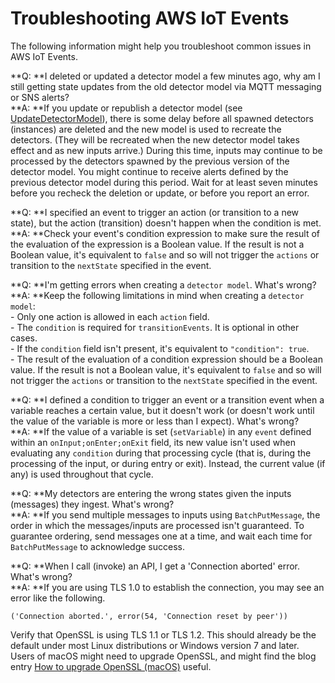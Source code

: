 # Troubleshooting AWS IoT Events<a name="iotevents-troubleshooting"></a>

The following information might help you troubleshoot common issues in AWS IoT Events\.

**Q: **I deleted or updated a detector model a few minutes ago, why am I still getting state updates from the old detector model via MQTT messaging or SNS alerts?  
**A: **If you update or republish a detector model \(see [ UpdateDetectorModel](iotevents-commands.md#api-iotevents-UpdateDetectorModel)\), there is some delay before all spawned detectors \(instances\) are deleted and the new model is used to recreate the detectors\. \(They will be recreated when the new detector model takes effect and as new inputs arrive\.\) During this time, inputs may continue to be processed by the detectors spawned by the previous version of the detector model\. You might continue to receive alerts defined by the previous detector model during this period\. Wait for at least seven minutes before you recheck the deletion or update, or before you report an error\.

**Q: **I specified an event to trigger an action \(or transition to a new state\), but the action \(transition\) doesn't happen when the condition is met\.  
**A: **Check your event's condition expression to make sure the result of the evaluation of the expression is a Boolean value\. If the result is not a Boolean value, it's equivalent to `false` and so will not trigger the `actions` or transition to the `nextState` specified in the event\.

**Q: **I'm getting errors when creating a `detector model`\. What's wrong?  
**A: **Keep the following limitations in mind when creating a `detector model`:  
\- Only one action is allowed in each `action` field\.   
\- The `condition` is required for `transitionEvents`\. It is optional in other cases\.  
\- If the `condition` field isn't present, it's equivalent to `"condition": true`\.   
\- The result of the evaluation of a condition expression should be a Boolean value\. If the result is not a Boolean value, it's equivalent to `false` and so will not trigger the `actions` or transition to the `nextState` specified in the event\.

**Q: **I defined a condition to trigger an event or a transition event when a variable reaches a certain value, but it doesn't work \(or doesn't work until the value of the variable is more or less than I expect\)\. What's wrong?   
**A: **If the value of a variable is set \(`setVariable`\) in any `event` defined within an `onInput;onEnter;onExit` field, its new value isn't used when evaluating any `condition` during that processing cycle \(that is, during the processing of the input, or during entry or exit\)\. Instead, the current value \(if any\) is used throughout that cycle\. 

**Q: **My detectors are entering the wrong states given the inputs \(messages\) they ingest\. What's wrong?  
**A: **If you send multiple messages to inputs using `BatchPutMessage`, the order in which the messages/inputs are processed isn't guaranteed\. To guarantee ordering, send messages one at a time, and wait each time for `BatchPutMessage` to acknowledge success\.

**Q: **When I call \(invoke\) an API, I get a 'Connection aborted' error\. What's wrong?  
**A: **If you are using TLS 1\.0 to establish the connection, you may see an error like the following\.  

```
('Connection aborted.', error(54, 'Connection reset by peer'))
```
Verify that OpenSSL is using TLS 1\.1 or TLS 1\.2\. This should already be the default under most Linux distributions or Windows version 7 and later\. Users of macOS might need to upgrade OpenSSL, and might find the blog entry [How to upgrade OpenSSL \(macOS\)](https://medium.com/@katopz/how-to-upgrade-openssl-8d005554401) useful\.